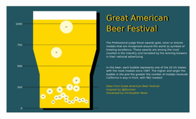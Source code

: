 ![week_43](https://github.com/christopher-reed/tidytuesday/blob/master/2020/week_43/tidytuesday_beer.jpg)
